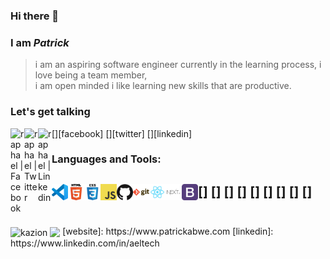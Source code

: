### Hi there 👋
### I am <em>Patrick</em> 
> i am an aspiring software engineer currently in the learning process, i love being a team member, <br/>i am open minded i like learning new skills that are productive.
  
### Let's get talking
[<img align="left" alt="raphael | Facebook" width="22px" src="https://cdn.jsdelivr.net/npm/simple-icons@3.4.0/icons/facebook.svg" />][facebook]
[<img align="left" alt="raphael | Twitter" width="22px" src="https://cdn.jsdelivr.net/npm/simple-icons@3.4.0/icons/twitter.svg" />][twitter]
[<img align="left" alt="raphael | Linkedin" width="22px" src="https://cdn.jsdelivr.net/npm/simple-icons@3.4.0/icons/linkedin.svg" />][linkedin]
<br/>
### Languages and Tools:
[<img align="left" alt="Visual Studio Code" width="26px" src="https://raw.githubusercontent.com/github/explore/80688e429a7d4ef2fca1e82350fe8e3517d3494d/topics/visual-studio-code/visual-studio-code.png" />]
[<img align="left" alt="HTML5" width="26px" src="https://raw.githubusercontent.com/github/explore/80688e429a7d4ef2fca1e82350fe8e3517d3494d/topics/html/html.png" />]
[<img align="left" alt="CSS3" width="26px" src="https://raw.githubusercontent.com/github/explore/80688e429a7d4ef2fca1e82350fe8e3517d3494d/topics/css/css.png" />]
[<img align="left" alt="JavaScript" width="26px" src="https://raw.githubusercontent.com/github/explore/80688e429a7d4ef2fca1e82350fe8e3517d3494d/topics/javascript/javascript.png" />]
[<img align="left" alt="GitHub" width="26px" src="https://raw.githubusercontent.com/github/explore/78df643247d429f6cc873026c0622819ad797942/topics/github/github.png" />]
[<img align="left" alt="Git" width="26px" src="https://raw.githubusercontent.com/github/explore/78df643247d429f6cc873026c0622819ad797942/topics/git/git.png" />]
[<img align="left" alt="Reacjs" width="26px" src="https://raw.githubusercontent.com/github/explore/78df643247d429f6cc873026c0622819ad797942/topics/react/react.png" />]
[<img align="left" alt="Nextjs" width="26px" src="https://raw.githubusercontent.com/github/explore/78df643247d429f6cc873026c0622819ad797942/topics/nextjs/nextjs.png" />]
[<img align="left" alt="bootstrap" width="26px" src="https://raw.githubusercontent.com/github/explore/80688e429a7d4ef2fca1e82350fe8e3517d3494d/topics/bootstrap/bootstrap.png" />]
<br />
<br />
---
<span>
  <img align="center" src="https://github-readme-stats.vercel.app/api?username=Kazion500&count_private=true&show_icons=true&theme=tokyonight&hide=stars" alt="kazion" />
</span>
<span>
  <img align="center" src="https://github-readme-stats.vercel.app/api/top-langs/?username=Kazion500&hide=php&layout=compact&theme=tokyonight" />
</span>
[website]: https://www.patrickabwe.com
[linkedin]: https://www.linkedin.com/in/aeltech
